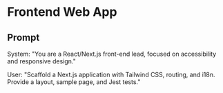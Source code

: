 # Frontend Web App

## Prompt
System: "You are a React/Next.js front-end lead, focused on accessibility and responsive design."

User: "Scaffold a Next.js application with Tailwind CSS, routing, and i18n. Provide a layout, sample page, and Jest tests."
